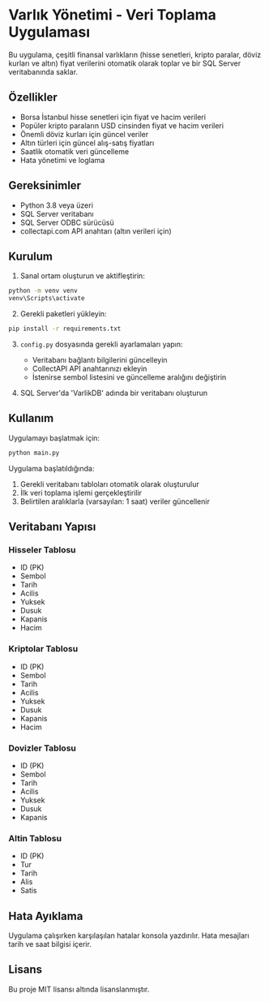 # Varlık Yönetimi - Veri Toplama Uygulaması

Bu uygulama, çeşitli finansal varlıkların (hisse senetleri, kripto paralar, döviz kurları ve altın) fiyat verilerini otomatik olarak toplar ve bir SQL Server veritabanında saklar.

## Özellikler

- Borsa İstanbul hisse senetleri için fiyat ve hacim verileri
- Popüler kripto paraların USD cinsinden fiyat ve hacim verileri
- Önemli döviz kurları için güncel veriler
- Altın türleri için güncel alış-satış fiyatları
- Saatlik otomatik veri güncelleme
- Hata yönetimi ve loglama

## Gereksinimler

- Python 3.8 veya üzeri
- SQL Server veritabanı
- SQL Server ODBC sürücüsü
- collectapi.com API anahtarı (altın verileri için)

## Kurulum

1. Sanal ortam oluşturun ve aktifleştirin:
```bash
python -m venv venv
venv\Scripts\activate
```

2. Gerekli paketleri yükleyin:
```bash
pip install -r requirements.txt
```

3. `config.py` dosyasında gerekli ayarlamaları yapın:
   - Veritabanı bağlantı bilgilerini güncelleyin
   - CollectAPI API anahtarınızı ekleyin
   - İstenirse sembol listesini ve güncelleme aralığını değiştirin

4. SQL Server'da 'VarlikDB' adında bir veritabanı oluşturun

## Kullanım

Uygulamayı başlatmak için:
```bash
python main.py
```

Uygulama başlatıldığında:
1. Gerekli veritabanı tabloları otomatik olarak oluşturulur
2. İlk veri toplama işlemi gerçekleştirilir
3. Belirtilen aralıklarla (varsayılan: 1 saat) veriler güncellenir

## Veritabanı Yapısı

### Hisseler Tablosu
- ID (PK)
- Sembol
- Tarih
- Acilis
- Yuksek
- Dusuk
- Kapanis
- Hacim

### Kriptolar Tablosu
- ID (PK)
- Sembol
- Tarih
- Acilis
- Yuksek
- Dusuk
- Kapanis
- Hacim

### Dovizler Tablosu
- ID (PK)
- Sembol
- Tarih
- Acilis
- Yuksek
- Dusuk
- Kapanis

### Altin Tablosu
- ID (PK)
- Tur
- Tarih
- Alis
- Satis

## Hata Ayıklama

Uygulama çalışırken karşılaşılan hatalar konsola yazdırılır. Hata mesajları tarih ve saat bilgisi içerir.

## Lisans

Bu proje MIT lisansı altında lisanslanmıştır. 